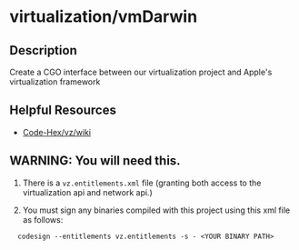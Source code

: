 virtualization/vmDarwin
=======================

## Description
Create a CGO interface between our virtualization project and Apple's virtualization framework

## Helpful Resources
* [Code-Hex/vz/wiki](https://github.com/Code-Hex/vz/wiki)

## WARNING: You will need this.
1. There is a `vz.entitlements.xml` file (granting both access to the virtualization api and network api.)

2. You must sign any binaries compiled with this project using this xml file as follows:
```shell
  codesign --entitlements vz.entitlements -s - <YOUR BINARY PATH>
```
